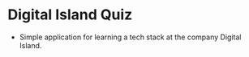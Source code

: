 # Digital Island Quiz

- Simple application for learning a tech stack at the company Digital Island. 
